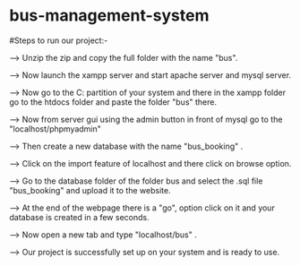 # bus-management-system
#Steps to run our project:-

--> Unzip the zip and copy the full folder with the name "bus".

--> Now launch the xampp server and start apache server and mysql server.

--> Now go to the C: partition of your system and there in the xampp folder go to the htdocs folder and paste the folder "bus" there.

--> Now from server gui using the admin button in front of mysql go to the "localhost/phpmyadmin"

--> Then create a new database with the name "bus_booking" .

--> Click on the import feature of localhost and there click on browse option.

--> Go to the database folder of the folder bus and select the .sql file "bus_booking" and upload it to the website.

--> At the end of the webpage there is a "go", option click on it and your database is created in a few seconds.

--> Now open a new tab and type "localhost/bus" .

--> Our project is successfully set up on your system and is ready to use.
